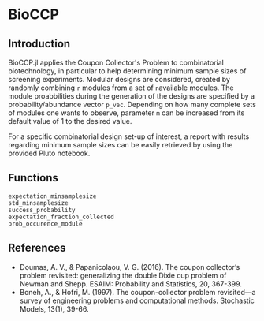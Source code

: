 # BioCCP
## Introduction 
 
BioCCP.jl applies the Coupon Collector's Problem to combinatorial biotechnology, in particular to help determining minimum sample sizes of screening experiments. Modular designs are considered, created by randomly combining `r` modules from a set of `n`available modules. The module proabbilities during the generation of the designs are specified by a probability/abundance vector `p_vec`. Depending on how many complete sets of modules one wants to observe, parameter `m` can be increased from its default value of 1 to the desired value. 

For a specific combinatorial design set-up of interest, a report with results regarding minimum sample sizes can be easily retrieved by using the provided Pluto notebook.

## Functions
```@docs
expectation_minsamplesize
std_minsamplesize
success_probability
expectation_fraction_collected
prob_occurence_module
```


## References
- Doumas, A. V., & Papanicolaou, V. G. (2016). The coupon collector’s problem revisited: generalizing the double Dixie cup problem of Newman and Shepp. ESAIM: Probability and Statistics, 20, 367-399.
- Boneh, A., & Hofri, M. (1997). The coupon-collector problem revisited—a survey of engineering problems and computational methods. Stochastic Models, 13(1), 39-66.




